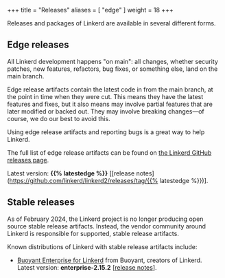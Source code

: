 +++
title = "Releases"
aliases = [ "edge" ]
weight = 18
+++

Releases and packages of Linkerd are available in several different forms.

## Edge releases

All Linkerd development happens "on main": all changes, whether security
patches, new features, refactors, bug fixes, or something else, land on the main
branch.

Edge release artifacts contain the latest code in from the main branch, at the
point in time when they were cut. This means they have the latest features and
fixes, but it also means may involve partial features that are later modified or
backed out. They may involve breaking changes—of course, we do our best to avoid
this.

Using edge release artifacts and reporting bugs is a great way to help Linkerd.

The full list of edge release artifacts can be found on
[the Linkerd GitHub releases page](https://github.com/linkerd/linkerd2/releases).

<!-- markdownlint-disable MD034 -->

Latest version: **{{% latestedge %}}** [[release
notes](https://github.com/linkerd/linkerd2/releases/tag/{{% latestedge %}})].

## Stable releases

As of February 2024, the Linkerd project is no longer producing open source
stable release artifacts. Instead, the vendor community around Linkerd is
responsible for supported, stable release artifacts.

Known distributions of Linkerd with stable release artifacts include:

- [Buoyant Enterprise for Linkerd](https://docs.buoyant.io/buoyant-enterprise-linkerd)
  from Buoyant, creators of Linkerd.  
  Latest version: **enterprise-2.15.2**
  [[release notes](https://docs.buoyant.io/release-notes/buoyant-enterprise-linkerd/enterprise-2.15.2/)].
